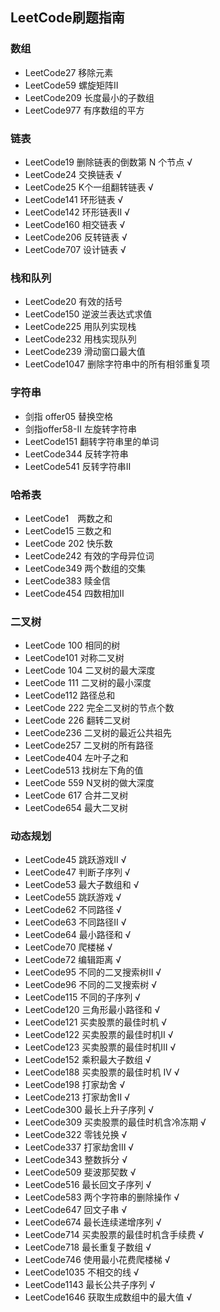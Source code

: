 ## LeetCode刷题指南

### 数组
* LeetCode27 移除元素
* LeetCode59 螺旋矩阵Ⅱ
* LeetCode209 长度最小的子数组
* LeetCode977 有序数组的平方

### 链表
* LeetCode19 删除链表的倒数第 N 个节点 √
* LeetCode24 交换链表 √
* LeetCode25 K个一组翻转链表 √
* LeetCode141 环形链表 √
* LeetCode142 环形链表Ⅱ √
* LeetCode160 相交链表 √
* LeetCode206 反转链表 √
* LeetCode707 设计链表 √

### 栈和队列
* LeetCode20 有效的括号
* LeetCode150 逆波兰表达式求值
* LeetCode225 用队列实现栈 
* LeetCode232 用栈实现队列
* LeetCode239 滑动窗口最大值
* LeetCode1047 删除字符串中的所有相邻重复项

### 字符串
* 剑指 offer05 替换空格
* 剑指offer58-Ⅱ 左旋转字符串
* LeetCode151 翻转字符串里的单词
* LeetCode344 反转字符串
* LeetCode541 反转字符串Ⅱ

### 哈希表
* LeetCode1　两数之和
* LeetCode15 三数之和
* LeetCode 202 快乐数
* LeetCode242 有效的字母异位词
* LeetCode349 两个数组的交集
* LeetCode383 赎金信
* LeetCode454 四数相加Ⅱ

### 二叉树

* LeetCode 100 相同的树
* LeetCode101 对称二叉树
* LeetCode 104 二叉树的最大深度
* LeetCode 111 二叉树的最小深度
* LeetCode112 路径总和
* LeetCode 222 完全二叉树的节点个数
* LeetCode 226 翻转二叉树
* LeetCode236 二叉树的最近公共祖先
* LeetCode257 二叉树的所有路径
* LeetCode404 左叶子之和
* LeetCode513 找树左下角的值
* LeetCode 559 N叉树的做大深度
* LeetCode 617 合并二叉树
* LeetCode654 最大二叉树

### 动态规划
* LeetCode45 跳跃游戏Ⅱ √
* LeetCode47 判断子序列 √
* LeetCode53 最大子数组和 √
* LeetCode55 跳跃游戏 √
* LeetCode62 不同路径 √
* LeetCode63 不同路径Ⅱ √
* LeetCode64 最小路径和 √
* LeetCode70 爬楼梯 √
* LeetCode72 编辑距离 √
* LeetCode95 不同的二叉搜索树Ⅱ √
* LeetCode96 不同的二叉搜索树 √
* LeetCode115 不同的子序列 √
* LeetCode120 三角形最小路径和 √
* LeetCode121 买卖股票的最佳时机 √ 
* LeetCode122 买卖股票的最佳时机Ⅱ √
* LeetCode123 买卖股票的最佳时机Ⅲ √
* LeetCode152 乘积最大子数组 √
* LeetCode188 买卖股票的最佳时机 Ⅳ √
* LeetCode198 打家劫舍 √
* LeetCode213 打家劫舍Ⅱ √
* LeetCode300 最长上升子序列 √
* LeetCode309 买卖股票的最佳时机含冷冻期 √
* LeetCode322 零钱兑换 √
* LeetCode337 打家劫舍Ⅲ √
* LeetCode343 整数拆分 √
* LeetCode509 斐波那契数 √
* LeetCode516 最长回文子序列 √
* LeetCode583 两个字符串的删除操作 √
* LeetCode647 回文子串 √
* LeetCode674 最长连续递增序列 √
* LeetCode714 买卖股票的最佳时机含手续费 √
* LeetCode718 最长重复子数组 √
* LeetCode746 使用最小花费爬楼梯 √
* LeetCode1035 不相交的线 √
* LeetCode1143 最长公共子序列 √
* LeetCode1646 获取生成数组中的最大值 √